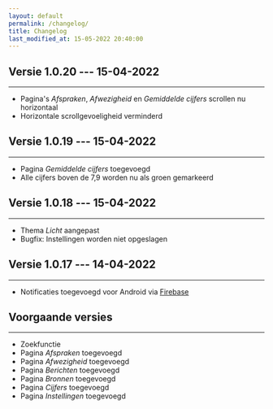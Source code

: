 ```yaml
---
layout: default
permalink: /changelog/
title: Changelog
last_modified_at: 15-05-2022 20:40:00
---
```


## Versie 1.0.20 --- 15-04-2022

---

- Pagina's *Afspraken*, *Afwezigheid* en *Gemiddelde cijfers* scrollen nu horizontaal
- Horizontale scrollgevoeligheid verminderd

## Versie 1.0.19 --- 15-04-2022

---

- Pagina *Gemiddelde cijfers* toegevoegd
- Alle cijfers boven de 7,9 worden nu als groen gemarkeerd

## Versie 1.0.18 --- 15-04-2022

---

- Thema *Licht* aangepast 
- Bugfix: Instellingen worden niet opgeslagen

## Versie 1.0.17 --- 14-04-2022

---

- Notificaties toegevoegd voor Android via [Firebase](https://firebase.google.com/)

## Voorgaande versies

---

- Zoekfunctie
- Pagina *Afspraken* toegevoegd
- Pagina *Afwezigheid* toegevoegd
- Pagina *Berichten* toegevoegd
- Pagina *Bronnen* toegevoegd
- Pagina *Cijfers* toegevoegd
- Pagina *Instellingen* toegevoegd